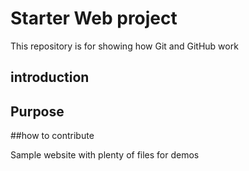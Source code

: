 # Starter Web project

This repository is for showing how Git and GitHub work


## introduction


## Purpose


##how to contribute

Sample website with plenty of files for demos
